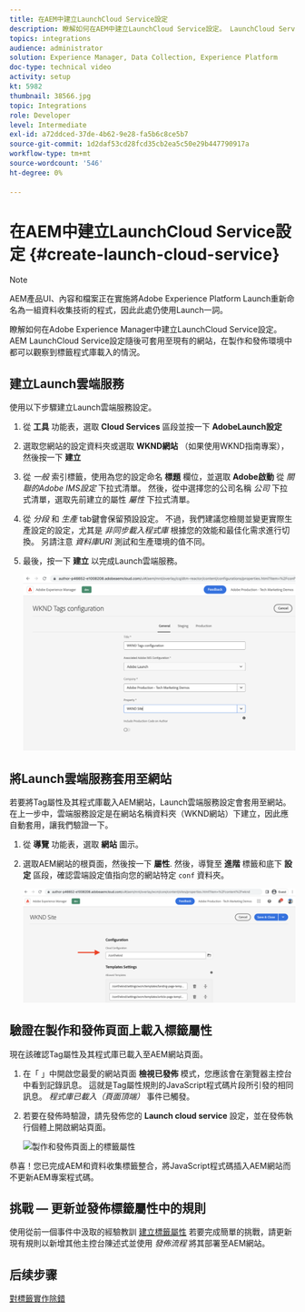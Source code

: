 ```yaml
---
title: 在AEM中建立LaunchCloud Service設定
description: 瞭解如何在AEM中建立LaunchCloud Service設定。 LaunchCloud Service設定隨後可套用至現有網站，且可在製作和發佈環境中觀察標籤程式庫的載入情況。
topics: integrations
audience: administrator
solution: Experience Manager, Data Collection, Experience Platform
doc-type: technical video
activity: setup
kt: 5982
thumbnail: 38566.jpg
topic: Integrations
role: Developer
level: Intermediate
exl-id: a72ddced-37de-4b62-9e28-fa5b6c8ce5b7
source-git-commit: 1d2daf53cd28fcd35cb2ea5c50e29b447790917a
workflow-type: tm+mt
source-wordcount: '546'
ht-degree: 0%

---
```


# 在AEM中建立LaunchCloud Service設定 {#create-launch-cloud-service}

>[!NOTE]
>
>AEM產品UI、內容和檔案正在實施將Adobe Experience Platform Launch重新命名為一組資料收集技術的程式，因此此處仍使用Launch一詞。

瞭解如何在Adobe Experience Manager中建立LaunchCloud Service設定。 AEM LaunchCloud Service設定隨後可套用至現有的網站，在製作和發佈環境中都可以觀察到標籤程式庫載入的情況。

## 建立Launch雲端服務

使用以下步驟建立Launch雲端服務設定。

1. 從 **工具** 功能表，選取 **Cloud Services** 區段並按一下 **AdobeLaunch設定**

1. 選取您網站的設定資料夾或選取 **WKND網站** （如果使用WKND指南專案），然後按一下 **建立**

1. 從 _一般_ 索引標籤，使用為您的設定命名 **標題** 欄位，並選取 **Adobe啟動** 從 _關聯的Adobe IMS設定_ 下拉式清單。 然後，從中選擇您的公司名稱 _公司_ 下拉式清單，選取先前建立的屬性 _屬性_ 下拉式清單。

1. 從 _分段_ 和 _生產_ tab鍵會保留預設設定。 不過，我們建議您檢閱並變更實際生產設定的設定，尤其是 _非同步載入程式庫_ 根據您的效能和最佳化需求進行切換。 另請注意 _資料庫URI_ 測試和生產環境的值不同。

1. 最後，按一下 **建立** 以完成Launch雲端服務。

   ![啟動Cloud Services設定](assets/launch-cloud-services-config.png)

## 將Launch雲端服務套用至網站

若要將Tag屬性及其程式庫載入AEM網站，Launch雲端服務設定會套用至網站。 在上一步中，雲端服務設定是在網站名稱資料夾（WKND網站）下建立，因此應自動套用，讓我們驗證一下。

1. 從 **導覽** 功能表，選取 **網站** 圖示。

1. 選取AEM網站的根頁面，然後按一下 **屬性**. 然後，導覽至 **進階** 標籤和底下 **設定** 區段，確認雲端設定值指向您的網站特定 `conf` 資料夾。

   ![將Cloud Services設定套用至網站](assets/apply-cloud-services-config-to-site.png)

## 驗證在製作和發佈頁面上載入標籤屬性

現在該確認Tag屬性及其程式庫已載入至AEM網站頁面。

1. 在「 」中開啟您最愛的網站頁面 **檢視已發佈** 模式，您應該會在瀏覽器主控台中看到記錄訊息。 這就是Tag屬性規則的JavaScript程式碼片段所引發的相同訊息。 _程式庫已載入（頁面頂端）_ 事件已觸發。

1. 若要在發佈時驗證，請先發佈您的 **Launch cloud service** 設定，並在發佈執行個體上開啟網站頁面。

   ![製作和發佈頁面上的標籤屬性](assets/tag-property-on-author-publish-pages.png)

恭喜！您已完成AEM和資料收集標籤整合，將JavaScript程式碼插入AEM網站而不更新AEM專案程式碼。

## 挑戰 — 更新並發佈標籤屬性中的規則

使用從前一個事件中汲取的經驗教訓 [建立標籤屬性](./create-tag-property.md) 若要完成簡單的挑戰，請更新現有規則以新增其他主控台陳述式並使用 _發佈流程_ 將其部署至AEM網站。

## 后续步骤

[對標籤實作除錯](debug-tags-implementation.md)
